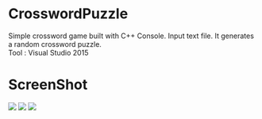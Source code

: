 # CrosswordPuzzle
Simple crossword game built with C++ Console. Input text file. It generates a random crossword puzzle.<br>
Tool : Visual Studio 2015

# ScreenShot
<img src="https://github.com//dingpong/CrosswordPuzzle/raw/master/screenshot1.png">
<img src="https://github.com//dingpong/CrosswordPuzzle/raw/master/screenshot2.png">
<img src="https://github.com//dingpong/CrosswordPuzzle/raw/master/screenshot3.png">
